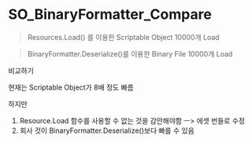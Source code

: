 # SO_BinaryFormatter_Compare

> Resources.Load() 를 이용한 Scriptable Object 10000개 Load

> BinaryFormatter.Deserialize()를 이용한 Binary File 10000개 Load

비교하기

현재는 Scriptable Object가 8배 정도 빠름

하지만

1. Resource.Load 함수를 사용할 수 없는 것을 감안해야함 ㅡ> 에셋 번들로 수정
2. 회사 것이 BinaryFormatter.Deserialize()보다 빠를 수 있음
